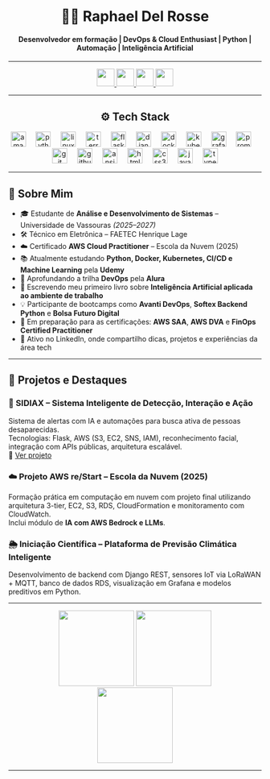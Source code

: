 <h1 align="center">👨‍💻 Raphael Del Rosse</h1>
<h4 align="center">Desenvolvedor em formação | DevOps & Cloud Enthusiast | Python | Automação | Inteligência Artificial</h4>

---

<p align="center">
  <a href="https://www.instagram.com/rapharosse/" target="_blank">
    <img src="https://img.shields.io/badge/Instagram-E4405F?style=for-the-badge&logo=instagram&logoColor=white" height="35" />
  </a>
  <a href="https://discord.com/users/1317969768954724454" target="_blank">
    <img src="https://img.shields.io/badge/Discord-7289DA?style=for-the-badge&logo=discord&logoColor=white" height="35" />
  </a>
  <a href="mailto:rapharosseprofissional@gmail.com" target="_blank">
    <img src="https://img.shields.io/badge/Gmail-D14836?style=for-the-badge&logo=gmail&logoColor=white" height="35" />
  </a>
  <a href="https://www.linkedin.com/in/raphaeldelrosse/" target="_blank">
    <img src="https://img.shields.io/badge/LinkedIn-0077B5?style=for-the-badge&logo=linkedin&logoColor=white" height="35" />
  </a>
</p>

---

<h2 align="center">⚙️ Tech Stack</h2>

<div align="center">
  <img src="https://cdn.jsdelivr.net/gh/devicons/devicon/icons/amazonwebservices/amazonwebservices-line-wordmark.svg" height="30" alt="amazonwebservices logo"  />
  <img width="12" />
  <img src="https://cdn.jsdelivr.net/gh/devicons/devicon/icons/python/python-original.svg" height="30" alt="python logo"  />
  <img width="12" />
  <img src="https://cdn.jsdelivr.net/gh/devicons/devicon/icons/linux/linux-original.svg" height="30" alt="linux logo"  />
  <img width="12" />
  <img src="https://cdn.jsdelivr.net/gh/devicons/devicon/icons/terraform/terraform-original.svg" height="30" alt="terraform logo"  />
  <img width="12" />
  <img src="https://cdn.jsdelivr.net/gh/devicons/devicon/icons/flask/flask-original.svg" height="30" alt="flask logo"  />
  <img width="12" />
  <img src="https://cdn.jsdelivr.net/gh/devicons/devicon/icons/django/django-plain.svg" height="30" alt="django logo"  />
  <img width="12" />
  <img src="https://cdn.jsdelivr.net/gh/devicons/devicon/icons/docker/docker-original.svg" height="30" alt="docker logo"  />
  <img width="12" />
  <img src="https://cdn.jsdelivr.net/gh/devicons/devicon/icons/kubernetes/kubernetes-plain.svg" height="30" alt="kubernetes logo"  />
  <img width="12" />
  <img src="https://cdn.jsdelivr.net/gh/devicons/devicon/icons/grafana/grafana-original.svg" height="30" alt="grafana logo"  />
  <img width="12" />
  <img src="https://cdn.jsdelivr.net/gh/devicons/devicon/icons/prometheus/prometheus-original.svg" height="30" alt="prometheus logo"  />
  <img width="12" />
  <img src="https://cdn.jsdelivr.net/gh/devicons/devicon/icons/git/git-original.svg" height="30" alt="git logo"  />
  <img width="12" />
  <img src="https://cdn.jsdelivr.net/gh/devicons/devicon/icons/github/github-original.svg" height="30" alt="github logo"  />
  <img width="12" />
  <img src="https://cdn.jsdelivr.net/gh/devicons/devicon/icons/ansible/ansible-original.svg" height="30" alt="ansible logo"  />
  <img width="12" />
  <img src="https://cdn.jsdelivr.net/gh/devicons/devicon/icons/html5/html5-original.svg" height="30" alt="html5 logo"  />
  <img width="12" />
  <img src="https://cdn.jsdelivr.net/gh/devicons/devicon/icons/css3/css3-original.svg" height="30" alt="css3 logo"  />
  <img width="12" />
  <img src="https://cdn.jsdelivr.net/gh/devicons/devicon/icons/javascript/javascript-original.svg" height="30" alt="javascript logo"  />
  <img width="12" />
  <img src="https://cdn.jsdelivr.net/gh/devicons/devicon/icons/typescript/typescript-original.svg" height="30" alt="typescript logo"  />
</div>

---

## 📌 Sobre Mim

- 🎓 Estudante de **Análise e Desenvolvimento de Sistemas** – Universidade de Vassouras *(2025–2027)*  
- 🛠️ Técnico em Eletrônica – FAETEC Henrique Lage  
- ☁️ Certificado **AWS Cloud Practitioner** – Escola da Nuvem (2025)  
- 📚 Atualmente estudando **Python, Docker, Kubernetes, CI/CD e Machine Learning** pela **Udemy**  
- 🔧 Aprofundando a trilha **DevOps** pela **Alura**  
- 📖 Escrevendo meu primeiro livro sobre **Inteligência Artificial aplicada ao ambiente de trabalho**  
- 💡 Participante de bootcamps como **Avanti DevOps**, **Softex Backend Python** e **Bolsa Futuro Digital**  
- 🎯 Em preparação para as certificações: **AWS SAA**, **AWS DVA** e **FinOps Certified Practitioner**  
- 💬 Ativo no LinkedIn, onde compartilho dicas, projetos e experiências da área tech

---

## 🚀 Projetos e Destaques

### 🧠 SIDIAX – Sistema Inteligente de Detecção, Interação e Ação
Sistema de alertas com IA e automações para busca ativa de pessoas desaparecidas.  
Tecnologias: Flask, AWS (S3, EC2, SNS, IAM), reconhecimento facial, integração com APIs públicas, arquitetura escalável.  
🔗 [Ver projeto](https://github.com/rapharossepro/sidiax)

### ☁️ Projeto AWS re/Start – Escola da Nuvem (2025)
Formação prática em computação em nuvem com projeto final utilizando arquitetura 3-tier, EC2, S3, RDS, CloudFormation e monitoramento com CloudWatch.  
Inclui módulo de **IA com AWS Bedrock e LLMs**.

### 🌦️ Iniciação Científica – Plataforma de Previsão Climática Inteligente
Desenvolvimento de backend com Django REST, sensores IoT via LoRaWAN + MQTT, banco de dados RDS, visualização em Grafana e modelos preditivos em Python.

---

<p align="center">
  <img src="https://github-readme-stats.vercel.app/api?username=rapharossepro&show_icons=true&theme=dracula" height="150" />
  <img src="https://github-readme-stats.vercel.app/api/top-langs/?username=rapharossepro&layout=compact&theme=dracula" height="150" />
  <br/>
  <img src="https://github-readme-streak-stats.herokuapp.com/?user=rapharossepro&theme=dracula" height="150" />
</p>

---
